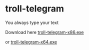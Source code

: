 # troll-telegram
You always type your text

Download here [troll-telegram-x86.exe](https://github.com/mcflythekid/troll-telegram/releases/download/0.0.1/troll-telegram-x86.exe)

or [troll-telegram-x64.exe](https://github.com/mcflythekid/troll-telegram/releases/download/0.0.1/troll-telegram-x64.exe)

